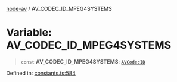 [node-av](../globals.md) / AV\_CODEC\_ID\_MPEG4SYSTEMS

# Variable: AV\_CODEC\_ID\_MPEG4SYSTEMS

> `const` **AV\_CODEC\_ID\_MPEG4SYSTEMS**: [`AVCodecID`](../type-aliases/AVCodecID.md)

Defined in: [constants.ts:584](https://github.com/seydx/av/blob/f8631fc881b394300b1479f511d55cf1c370a87f/src/constants/constants.ts#L584)
